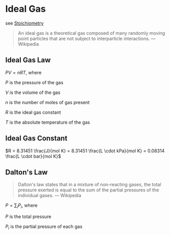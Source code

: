 # Ideal Gas

see [Stoichiometry](Stoichiometry%20a398038171b54bd2ab9fe08da84b4c32.md)

> An ideal gas is a theoretical gas composed of many randomly moving point particles that are not subject to interparticle interactions. — Wikipedia
> 

## Ideal Gas Law

$PV = nRT$, where

$P$ is the pressure of the gas

$V$ is the volume of the gas

$n$ is the number of moles of gas present

$R$ is the ideal gas constant

$T$ is the absolute temperature of the gas

## Ideal Gas Constant

$R = 8.31451 \frac{J}{mol K} = 8.31451 \frac{L \cdot kPa}{mol K} = 0.08314 \frac{L \cdot bar}{mol K}$

## Dalton's Law

> Dalton's law states that in a mixture of non-reacting gases, the total pressure exerted is equal to the sum of the partial pressures of the individual gases. — Wikipedia
> 

$P = \sum_i P_i$, where

$P$ is the total pressure

$P_i$ is the partial pressure of each gas
